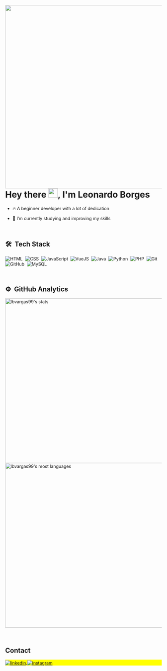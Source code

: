 <img align="right" height="590em" src="https://raw.githubusercontent.com/gist/lbvargas99/5cb0d4107b1ec05fbdf858a54a2c4a03/raw/377bd562b04a0b9e51a467bab875eee5b0d3acd5/githubCardReadme.svg"/>
<h1 align="left">Hey there <img src="https://raw.githubusercontent.com/kaueMarques/kaueMarques/master/hi.gif" height="30px">, I'm Leonardo Borges</h1>

- 🔥 A beginner developer with a lot of dedication 

- 🔭 I’m currently studying and improving my skills

<br>

## 🛠 &nbsp;Tech Stack

![HTML](https://img.shields.io/badge/-HTML-05122A?style=flat&logo=HTML5)&nbsp;
![CSS](https://img.shields.io/badge/-CSS-05122A?style=flat&logo=CSS3&logoColor=1572B6)&nbsp;
![JavaScript](https://img.shields.io/badge/-JavaScript-05122A?style=flat&logo=javascript)&nbsp;
![VueJS](https://img.shields.io/badge/-Vue-05122A?style=flat&logo=vue.js)&nbsp;
![Java](https://img.shields.io/badge/-Java-05122A?style=flat&logo=java)&nbsp;
![Python](https://img.shields.io/badge/-Python-05122A?style=flat&logo=python)&nbsp;
![PHP](https://img.shields.io/badge/-PHP-05122A?style=flat&logo=php)&nbsp;
![Git](https://img.shields.io/badge/-Git-05122A?style=flat&logo=git)&nbsp;
![GitHub](https://img.shields.io/badge/-GitHub-05122A?style=flat&logo=github)&nbsp;
![MySQL](https://img.shields.io/badge/-MySQL-05122A?style=flat&logo=mysql)&nbsp;

<br>

## ⚙️ &nbsp;GitHub Analytics

<p align="left">
<img width="530em" src="https://github-readme-stats.vercel.app/api?username=lbvargas99&show_icons=true&theme=vision-friendly-dark" alt="lbvargas99's stats"/>
<img width="530em" src="https://github-readme-stats.vercel.app/api/top-langs/?username=lbvargas99&layout=compact&theme=vision-friendly-dark" alt="lbvargas99's most languages"/>
</p>


<br>

## Contact

<p align="left" style="background:yellow">
<a href="https://linkedin.com/in/lbvargas99" target="_blank">
  <img align="center" src="https://img.shields.io/badge/-lbvargas99-05122A?style=flat&logo=linkedin" alt="linkedin"/>
</a>
<a href="https://instagram.com/lvborges_" target="_blank">
 <img align="center" src="https://img.shields.io/badge/-lvborges__-05122A?style=flat&logo=instagram" alt="instagram"/>
</a>
</p>
